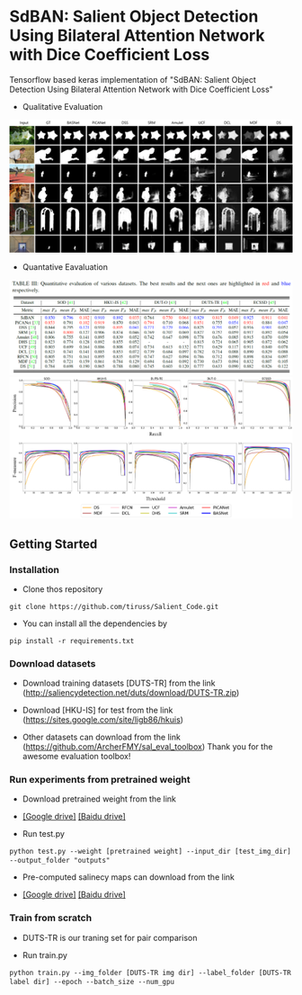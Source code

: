 # SdBAN: Salient Object Detection Using Bilateral Attention Network with Dice Coefficient Loss

Tensorflow based keras implementation of "SdBAN: Salient Object Detection Using Bilateral Attention Network with Dice Coefficient Loss"

- Qualitative Evaluation

<img src="readme_image/Visual.png">

- Quantative Eavaluation

<img src="readme_image/quantative.PNG">

<img src="readme_image/PR_F_curve.png">

## Getting Started
### Installation

- Clone thos repository
```
git clone https://github.com/tiruss/Salient_Code.git
```

- You can install all the dependencies by
```
pip install -r requirements.txt
```

### Download datasets

- Download training datasets [DUTS-TR] from the link (http://saliencydetection.net/duts/download/DUTS-TR.zip)

- Download [HKU-IS] for test from the link (https://sites.google.com/site/ligb86/hkuis)

- Other datasets can download from the link (https://github.com/ArcherFMY/sal_eval_toolbox) Thank you for the awesome evaluation toolbox!

### Run experiments from pretrained weight

- Download pretrained weight from the link 

- [[Google drive]](https://drive.google.com/drive/folders/1uaMF84-0zohQ2rHi9mF3xWX4D4FgmN0Y?usp=sharing) [[Baidu drive]]()

- Run test.py
```
python test.py --weight [pretrained weight] --input_dir [test_img_dir] --output_folder "outputs"
```
- Pre-computed salinecy maps can download from the link

- [[Google drive]]() [[Baidu drive]]()

### Train from scratch

- DUTS-TR is our traning set for pair comparison

- Run train.py

```
python train.py --img_folder [DUTS-TR img dir] --label_folder [DUTS-TR label dir] --epoch --batch_size --num_gpu
